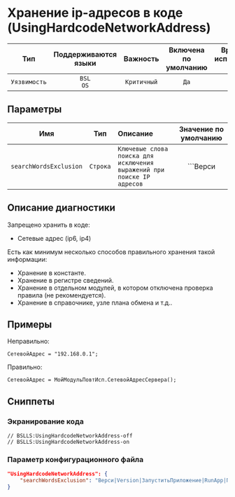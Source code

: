 # Хранение ip-адресов в коде (UsingHardcodeNetworkAddress)

 Тип | Поддерживаются<br>языки | Важность | Включена<br>по умолчанию | Время на<br>исправление (мин) | Тэги 
 :-: | :-: | :-: | :-: | :-: | :-: 
 `Уязвимость` | `BSL`<br>`OS` | `Критичный` | `Да` | `15` | `standard` 

## Параметры 

 Имя | Тип | Описание | Значение по умолчанию 
 :-: | :-: | :-- | :-: 
 `searchWordsExclusion` | `Строка` | ```Ключевые слова поиска для исключения выражений при поиске IP адресов``` | ```Верси|Version|ЗапуститьПриложение|RunApp|Пространств|Namespace|Драйвер|Driver``` 

<!-- Блоки выше заполняются автоматически, не трогать -->
## Описание диагностики
<!-- Описание диагностики заполняется вручную. Необходимо понятным языком описать смысл и схему работу -->

Запрещено хранить в коде:

* Сетевые адрес (ip6, ip4)

Есть как минимум несколько способов правильного хранения такой информации:

* Хранение в константе.
* Хранение в регистре сведений.
* Хранение в отдельном модулей, в котором отключена проверка правила (не рекомендуется).
* Хранение в справочнике, узле плана обмена и т.д..

## Примеры
<!-- В данном разделе приводятся примеры, на которые диагностика срабатывает, а также можно привести пример, как можно исправить ситуацию -->

Неправильно:
```bsl
СетевойАдрес = "192.168.0.1";
```

Правильно:
```bsl
СетевойАдрес = МойМодульПовтИсп.СетевойАдресСервера();
```

## Сниппеты

<!-- Блоки ниже заполняются автоматически, не трогать -->
### Экранирование кода

```bsl
// BSLLS:UsingHardcodeNetworkAddress-off
// BSLLS:UsingHardcodeNetworkAddress-on
```

### Параметр конфигурационного файла

```json
"UsingHardcodeNetworkAddress": {
    "searchWordsExclusion": "Верси|Version|ЗапуститьПриложение|RunApp|Пространств|Namespace|Драйвер|Driver"
}
```
